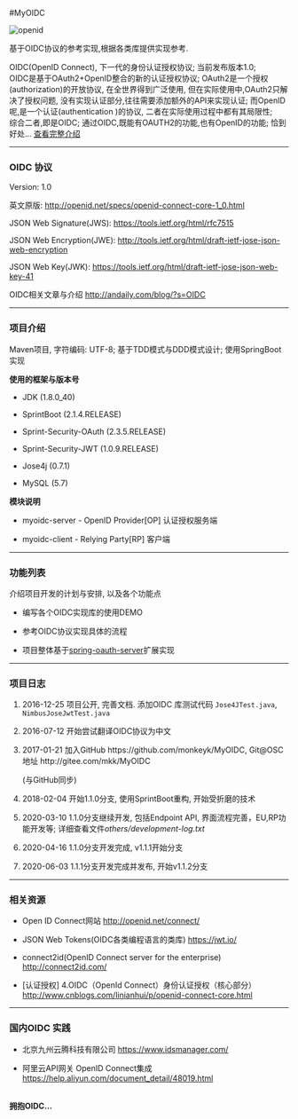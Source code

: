 #MyOIDC

<img src="http://andaily.com/blog/wp-content/uploads/2016/12/openid.png" alt="openid"/>
<p>
    基于OIDC协议的参考实现,根据各类库提供实现参考.
</p>
<p>
OIDC(OpenID Connect), 下一代的身份认证授权协议; 当前发布版本1.0;
<br/>
OIDC是基于OAuth2+OpenID整合的新的认证授权协议; OAuth2是一个授权(authorization)的开放协议, 在全世界得到广泛使用, 但在实际使用中,OAuth2只解决了授权问题, 没有实现认证部分,往往需要添加额外的API来实现认证; 而OpenID呢,是一个认证(authentication )的协议, 二者在实际使用过程中都有其局限性;
<br/>
综合二者,即是OIDC; 通过OIDC,既能有OAUTH2的功能,也有OpenID的功能; 恰到好处…
    <a href="http://andaily.com/blog/?p=440">查看完整介绍</a>
</p>
<hr/>

<h3>OIDC 协议</h3>
Version: 1.0
<br/>
<p>
    英文原版: <a href="http://openid.net/specs/openid-connect-core-1_0.html">http://openid.net/specs/openid-connect-core-1_0.html</a>
</p>


<p>
    JSON Web Signature(JWS): <a href="https://tools.ietf.org/html/rfc7515">https://tools.ietf.org/html/rfc7515</a>
</p>
<p>
    JSON Web Encryption(JWE): <a href="http://tools.ietf.org/html/draft-ietf-jose-json-web-encryption">http://tools.ietf.org/html/draft-ietf-jose-json-web-encryption</a>
</p>
<p>
    JSON Web Key(JWK): <a href="https://tools.ietf.org/html/draft-ietf-jose-json-web-key-41">https://tools.ietf.org/html/draft-ietf-jose-json-web-key-41</a>
</p>
<p>OIDC相关文章与介绍 <a href="http://andaily.com/blog/?s=OIDC">http://andaily.com/blog/?s=OIDC</a> </p>
<hr/>


<h3>项目介绍</h3>
<p>
    Maven项目, 字符编码: UTF-8; 基于TDD模式与DDD模式设计; 使用SpringBoot实现
</p>
<strong>使用的框架与版本号</strong>
<ul>
    <li><p>JDK (1.8.0_40)</p></li>
    <li><p>SprintBoot (2.1.4.RELEASE)</p></li>
    <li><p>Sprint-Security-OAuth (2.3.5.RELEASE)</p></li>
    <li><p>Sprint-Security-JWT (1.0.9.RELEASE)</p></li>
    <li><p>Jose4j (0.7.1)</p></li>
    <li><p>MySQL (5.7)</p></li>
</ul>

<strong>模块说明</strong>
<ul>
    <li><p>myoidc-server  - OpenID Provider[OP] 认证授权服务端</p></li>
    <li><p>myoidc-client  - Relying Party[RP] 客户端</p></li>
</ul>

<hr/>


<h3>功能列表</h3>
<p>介绍项目开发的计划与安排, 以及各个功能点</p>

<ul>
    <li><p>编写各个OIDC实现库的使用DEMO</p></li>
    <li><p>参考OIDC协议实现具体的流程</p></li>
    <li><p>项目整体基于<a href="https://gitee.com/shengzhao/spring-oauth-server">spring-oauth-server</a>扩展实现</p></li>
</ul>


<hr/>

<h3>项目日志</h3>

<ol>
    <li><p>2016-12-25  项目公开, 完善文档. 添加OIDC 库测试代码 <code>Jose4JTest.java</code>, <code>NimbusJoseJwtTest.java</code></p></li>
    <li><p>2016-07-12  开始尝试翻译OIDC协议为中文</p></li>
    <li><p>2017-01-21  加入GitHub https://github.com/monkeyk/MyOIDC, Git@OSC地址 http://gitee.com/mkk/MyOIDC</p>(与GitHub同步)</li>
    <li><p>2018-02-04  开始1.1.0分支, 使用SprintBoot重构, 开始受折磨的技术</p></li>
    <li><p>2020-03-10  1.1.0分支继续开发, 包括Endpoint API, 界面流程完善，EU,RP功能开发等; 详细查看文件<em>others/development-log.txt</em></p></li>
    <li><p>2020-04-16  1.1.0分支开发完成, v1.1.1开始分支</p></li>
    <li><p>2020-06-03  1.1.1分支开发完成并发布, 开始v1.1.2分支</p></li>
</ol>

<hr/>

<h3>相关资源</h3>

<ul>
    <li><p>Open ID Connect网站 <a href="http://openid.net/connect/">http://openid.net/connect/</a> </p></li>
    <li><p>JSON Web Tokens(OIDC各类编程语言的类库) <a href="https://jwt.io/">https://jwt.io/</a> </p></li>
    <li><p>connect2id(OpenID Connect server for the enterprise) <a href="http://connect2id.com/">http://connect2id.com/</a> </p></li>
    <li><p>[认证授权] 4.OIDC（OpenId Connect）身份认证授权（核心部分） <a href="http://www.cnblogs.com/linianhui/p/openid-connect-core.html">http://www.cnblogs.com/linianhui/p/openid-connect-core.html</a> </p></li>
</ul>

<hr/>

<h3>国内OIDC 实践</h3>

<ul>
    <li><p>北京九州云腾科技有限公司 <a href="https://www.idsmanager.com/">https://www.idsmanager.com/</a></p></li>
    <li><p>阿里云API网关 OpenID Connect集成 <a href="https://help.aliyun.com/document_detail/48019.html">https://help.aliyun.com/document_detail/48019.html</a></p></li>
</ul>



<br/>
<strong>拥抱OIDC…</strong>

